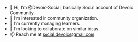 - 👋 Hi, I’m @Devoic-Social, basically Social account of Devoic Community.
- 👀 I’m interested in community organization.
- 🌱 I’m currently managing learners.
- 💞️ I’m looking to collaborate on similar ideas.
- 📫 Reach me at social.devoic@gmail.com

<!---
Devoic-Social/Devoic-Social is a ✨ special ✨ repository because its `README.md` (this file) appears on your GitHub profile.
You can click the Preview link to take a look at your changes.
--->
